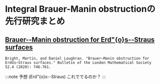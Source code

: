 # Integral Brauer-Manin obstructionの先行研究まとめ

## [Brauer--Manin obstruction for Erd\"{o}s--Straus surfaces](https://doi.org/10.1112/blms.12374)
```
Bright, Martin, and Daniel Loughran. "Brauer–Manin obstruction for Erdős–Straus surfaces." Bulletin of the London Mathematical Society 52.4 (2020): 746-761.
```

:::note 
予想 (Erd\"{o}s--Straus)
これででるのか？
:::